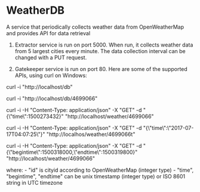 # WeatherDB
A service that periodically collects weather data from OpenWeatherMap and provides API for data retrieval

1. Extractor service is run on port 5000. When run, it collects weather data from 5 largest cities every minute. The data collection interval can be changed with a PUT request.

2. Gatekeeper service is run on port 80. Here are some of the supported APIs, using curl on Windows:

curl -i "http://localhost/db"

curl -i "http://localhost/db/4699066"

curl -i -H "Content-Type: application/json" -X "GET" -d "{\\"time\\":1500273432}" "http://localhost/weather/4699066"

curl -i -H "Content-Type: application/json" -X "GET" -d "{\\"time\\":\\"2017-07-17T04:07:25\\"}" "http://localhos/weather/4699066t"

curl -i -H "Content-Type: application/json" -X "GET" -d "{\\"begintime\\":1500318000,\\"endtime\\":1500319800}" "http://localhost/weather/4699066"

where: - "id" is cityid according to OpenWeatherMap (integer type)
       - "time", "begintime", "endtime" can be unix timestamp (integer type) or ISO 8601 string in UTC timezone
